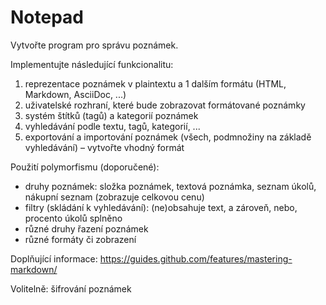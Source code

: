 # Notepad

Vytvořte program pro správu poznámek.

Implementujte následující funkcionalitu:
1. reprezentace poznámek v plaintextu a 1 dalším formátu (HTML, Markdown, AsciiDoc, ...)
2. uživatelské rozhraní, které bude zobrazovat formátované poznámky
3. systém štítků (tagů) a kategorií poznámek
4. vyhledávání podle textu, tagů, kategorií, ...
5. exportování a importování poznámek (všech, podmnožiny na základě vyhledávání) – vytvořte vhodný formát

Použití polymorfismu (doporučené):
- druhy poznámek: složka poznámek, textová poznámka, seznam úkolů, nákupní seznam (zobrazuje celkovou cenu)
- filtry (skládání k vyhledávání): (ne)obsahuje text, a zároveň, nebo, procento úkolů splněno
- různé druhy řazení poznámek
- různé formáty či zobrazení

Doplňující informace:
https://guides.github.com/features/mastering-markdown/

Volitelně: šifrování poznámek
